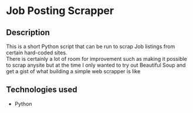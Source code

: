 # Job Posting Scrapper

## Description

This is a short Python script that can be run to scrap Job listings from certain hard-coded sites.  
There is certainly a lot of room for improvement such as making it possible to scrap anysite but at 
the time I only wanted to try out Beautiful Soup and get a gist of what building a simple web scrapper is like

## Technologies used
  - Python
 
